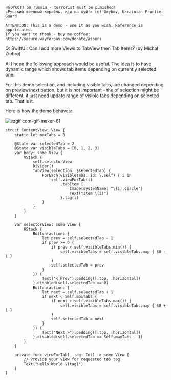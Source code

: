 ```
🔥BOYCOTT on russia - terrorist must be punished!
«Русский военный корабль, иди на хуй!» (c) Grybov, Ukrainian Frontier Guard

ATTENTION: This is a demo - use it as you wish. Reference is appriciated.
If you want to thank - buy me coffee: https://secure.wayforpay.com/donate/asperi
```

Q: SwiftUI: Can I add more Views to TabView then Tab Items? (by Michał Ziobro)

A: I hope the following approach would be useful. The idea is to have dynamic range which shows tab items depending on currently selected one. 

For this demo selection, and including visible tabs, are changed depending on preview/next button, but it is not important - the of selection might be different, it just need update range of visible tabs depending on selected tab. That is it.

Here is how the demo behaves:

![ezgif com-gif-maker-61](https://user-images.githubusercontent.com/62171579/177846787-1149c159-bcde-414e-ad63-0c8578b9cc97.gif)

    struct ContentView: View {
        static let maxTabs = 8
        
        @State var selectedTab = 2
        @State var visibleTabs = [0, 1, 2, 3]
        var body: some View {
            VStack {
                self.selectorView
                Divider()
                TabView(selection: $selectedTab) {
                    ForEach(visibleTabs, id: \.self) { i in
                        self.viewForTab(i)
                            .tabItem {
                                Image(systemName: "\(i).circle")
                                Text("Item \(i)")
                            }.tag(i)
                    }
                }
            }
        }
        
        var selectorView: some View {
            HStack {
                Button(action: {
                    let prev = self.selectedTab - 1
                    if prev >= 0 {
                        if prev < self.visibleTabs.min()! {
                            self.visibleTabs = self.visibleTabs.map { $0 - 1 }
                        }
                        self.selectedTab = prev
                    }
                }) {
                    Text("< Prev").padding([.top, .horizontal])
                }.disabled(self.selectedTab == 0)
                Button(action: {
                    let next = self.selectedTab + 1
                    if next < Self.maxTabs {
                        if next > self.visibleTabs.max()! {
                            self.visibleTabs = self.visibleTabs.map { $0 + 1 }
                        }
                        self.selectedTab = next
                    }
                }) {
                    Text("Next >").padding([.top, .horizontal])
                }.disabled(self.selectedTab == Self.maxTabs - 1)
            }
        }
        
        private func viewForTab(_ tag: Int) -> some View {
            // Provide your view for requested tab tag
            Text("Hello World \(tag)")
        }
    }
